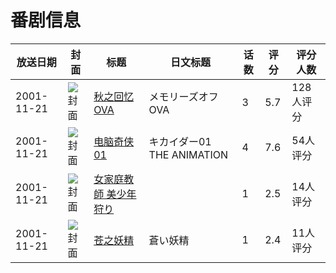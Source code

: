 # 番剧信息

|放送日期|封面|标题|日文标题|话数|评分|评分人数|
|---|---|---|---|---|---|---|
|2001-11-21|![封面](https://lain.bgm.tv/pic/cover/c/74/56/23154_8XvUy.jpg)|[秋之回忆 OVA](https://bangumi.tv/subject/23154)|メモリーズオフ OVA|3|5.7|128人评分|
|2001-11-21|![封面](https://lain.bgm.tv/pic/cover/c/a1/ed/28238_7UdJt.jpg)|[电脑奇侠 01](https://bangumi.tv/subject/28238)|キカイダー01 THE ANIMATION|4|7.6|54人评分|
|2001-11-21|![封面](https://bangumi.tv/img/no_icon_subject.png)|[女家庭教師 美少年狩り](https://bangumi.tv/subject/111613)||1|2.5|14人评分|
|2001-11-21|![封面](https://bangumi.tv/img/no_icon_subject.png)|[苍之妖精](https://bangumi.tv/subject/111850)|蒼い妖精|1|2.4|11人评分|
